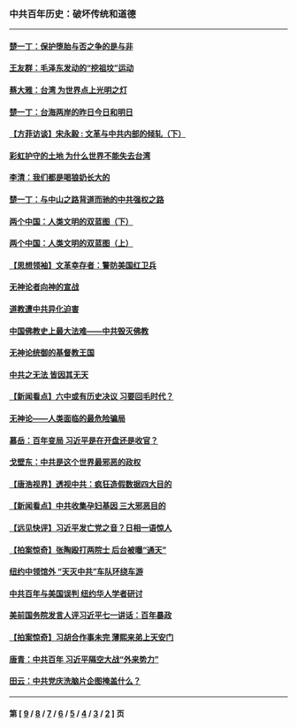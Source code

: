 ### 中共百年历史：破坏传统和道德
---
#### [楚一丁：保护堕胎与否之争的是与非](../../pages/nf1176114/n13815642.md?02100430) 
#### [王友群：毛泽东发动的“挖祖坟”运动](../../pages/nf1176114/n13723639.md?02100430) 
#### [蔡大雅：台湾 为世界点上光明之灯](../../pages/nf1176114/n13531530.md?02100430) 
#### [楚一丁：台海两岸的昨日今日和明日](../../pages/nf1176114/n13531468.md?02100430) 
#### [【方菲访谈】宋永毅 : 文革与中共内部的倾轧（下）](../../pages/nf1176114/n13486836.md?02100430) 
#### [彩虹护守的土地 为什么世界不能失去台湾](../../pages/nf1176114/n13476849.md?02100430) 
#### [李清：我们都是喝狼奶长大的](../../pages/nf1176114/n13471478.md?02100430) 
#### [楚一丁：与中山之路背道而驰的中共强权之路](../../pages/nf1176114/n13437270.md?02100430) 
#### [两个中国：人类文明的双蓝图（下）](../../pages/nf1176114/n13423132.md?02100430) 
#### [两个中国：人类文明的双蓝图（上）](../../pages/nf1176114/n13422687.md?02100430) 
#### [【思想领袖】文革幸存者：警防美国红卫兵](../../pages/nf1176114/n13339289.md?02100430) 
#### [无神论者向神的宣战](../../pages/nf1176114/n13281535.md?02100430) 
#### [道教遭中共异化迫害](../../pages/nf1176114/n13281463.md?02100430) 
#### [中国佛教史上最大法难——中共毁灭佛教](../../pages/nf1176114/n13281397.md?02100430) 
#### [无神论统御的基督教王国](../../pages/nf1176114/n13281280.md?02100430) 
#### [中共之无法 皆因其无天](../../pages/nf1176114/n13281088.md?02100430) 
#### [【新闻看点】六中或有历史决议 习要回毛时代？](../../pages/nf1176114/n13222895.md?02100430) 
#### [无神论——人类面临的最危险骗局](../../pages/nf1176114/n13196137.md?02100430) 
#### [慕岳：百年变局 习近平是在开盘还是收官？](../../pages/nf1176114/n13206516.md?02100430) 
#### [戈壁东：中共是这个世界最邪恶的政权](../../pages/nf1176114/n13085641.md?02100430) 
#### [【唐浩视界】透视中共：疯狂造假数据四大目的](../../pages/nf1176114/n13080590.md?02100430) 
#### [【新闻看点】中共收集孕妇基因 三大邪恶目的](../../pages/nf1176114/n13077182.md?02100430) 
#### [【远见快评】习近平发亡党之音？日相一语惊人](../../pages/nf1176114/n13074809.md?02100430) 
#### [【拍案惊奇】张陶殴打两院士 后台被曝“通天”](../../pages/nf1176114/n13070496.md?02100430) 
#### [纽约中领馆外 “天灭中共”车队环绕车游](../../pages/nf1176114/n13070693.md?02100430) 
#### [中共百年与美国误判 纽约华人学者研讨](../../pages/nf1176114/n13067969.md?02100430) 
#### [美前国务院发言人评习近平七一讲话：百年暴政](../../pages/nf1176114/n13066986.md?02100430) 
#### [【拍案惊奇】习胡合作事未完 薄熙来弟上天安门](../../pages/nf1176114/n13065867.md?02100430) 
#### [唐青：中共百年 习近平隔空大战“外来势力”](../../pages/nf1176114/n13065976.md?02100430) 
#### [田云：中共党庆洗脑片企图掩盖什么？](../../pages/nf1176114/n13064395.md?02100430) 

---
#### 第 [ [9](./9.md?02100430) / [8](./8.md?02100430) / [7](./7.md?02100430) / [6](./6.md?02100430) / [5](./5.md?02100430) / [4](./4.md?02100430) / [3](./3.md?02100430) / [2](./2.md?02100430) ] 页
